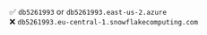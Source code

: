 &nbsp; <nobr>✅ `db5261993` or `db5261993.east-us-2.azure`</nobr> <br />
&nbsp; <nobr>❌ `db5261993.eu-central-1.snowflakecomputing.com`</nobr>
